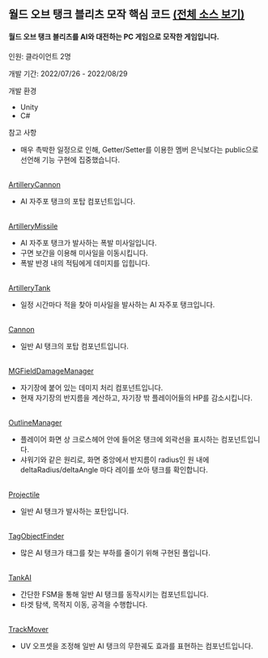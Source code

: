 ## 월드 오브 탱크 블리츠 모작 핵심 코드 [(전체 소스 보기)](https://github.com/diesuki4/Clone-World_of_Tanks)

#### 월드 오브 탱크 블리츠를 AI와 대전하는 PC 게임으로 모작한 게임입니다.

인원: 클라이언트 2명

개발 기간: 2022/07/26 - 2022/08/29

개발 환경
- Unity
- C#

참고 사항
- 매우 촉박한 일정으로 인해, Getter/Setter를 이용한 멤버 은닉보다는 public으로 선언해 기능 구현에 집중했습니다.
<br/><br/>

[ArtilleryCannon](https://github.com/diesuki4/Core_Codes/blob/main/%EC%9B%94%EB%93%9C%20%EC%98%A4%EB%B8%8C%20%ED%83%B1%ED%81%AC%20%EB%B8%94%EB%A6%AC%EC%B8%A0%20%EB%AA%A8%EC%9E%91/ArtilleryCannon.cs)
- AI 자주포 탱크의 포탑 컴포넌트입니다.
<br/><br/>

[ArtilleryMissile](https://github.com/diesuki4/Core_Codes/blob/main/%EC%9B%94%EB%93%9C%20%EC%98%A4%EB%B8%8C%20%ED%83%B1%ED%81%AC%20%EB%B8%94%EB%A6%AC%EC%B8%A0%20%EB%AA%A8%EC%9E%91/ArtilleryMissile.cs)
- AI 자주포 탱크가 발사하는 폭발 미사일입니다.
- 구면 보간을 이용해 미사일을 이동시킵니다.
- 폭발 반경 내의 적팀에게 데미지를 입힙니다.
<br/><br/>

[ArtilleryTank](https://github.com/diesuki4/Core_Codes/blob/main/%EC%9B%94%EB%93%9C%20%EC%98%A4%EB%B8%8C%20%ED%83%B1%ED%81%AC%20%EB%B8%94%EB%A6%AC%EC%B8%A0%20%EB%AA%A8%EC%9E%91/ArtilleryTank.cs)
- 일정 시간마다 적을 찾아 미사일을 발사하는 AI 자주포 탱크입니다.
<br/><br/>

[Cannon](https://github.com/diesuki4/Core_Codes/blob/main/%EC%9B%94%EB%93%9C%20%EC%98%A4%EB%B8%8C%20%ED%83%B1%ED%81%AC%20%EB%B8%94%EB%A6%AC%EC%B8%A0%20%EB%AA%A8%EC%9E%91/Cannon.cs)
- 일반 AI 탱크의 포탑 컴포넌트입니다.
<br/><br/>

[MGFieldDamageManager](https://github.com/diesuki4/Core_Codes/blob/main/%EC%9B%94%EB%93%9C%20%EC%98%A4%EB%B8%8C%20%ED%83%B1%ED%81%AC%20%EB%B8%94%EB%A6%AC%EC%B8%A0%20%EB%AA%A8%EC%9E%91/MGFieldDamageManager.cs)
- 자기장에 붙어 있는 데미지 처리 컴포넌트입니다.
- 현재 자기장의 반지름을 계산하고, 자기장 밖 플레이어들의 HP를 감소시킵니다.
<br/><br/>

[OutlineManager](https://github.com/diesuki4/Core_Codes/blob/main/%EC%9B%94%EB%93%9C%20%EC%98%A4%EB%B8%8C%20%ED%83%B1%ED%81%AC%20%EB%B8%94%EB%A6%AC%EC%B8%A0%20%EB%AA%A8%EC%9E%91/OutlineManager.cs)
- 플레이어 화면 상 크로스헤어 안에 들어온 탱크에 외곽선을 표시하는 컴포넌트입니다.
- 샤워기와 같은 원리로, 화면 중앙에서 반지름이 radius인 원 내에 deltaRadius/deltaAngle 마다 레이를 쏘아 탱크를 확인합니다.
<br/><br/>

[Projectile](https://github.com/diesuki4/Core_Codes/blob/main/%EC%9B%94%EB%93%9C%20%EC%98%A4%EB%B8%8C%20%ED%83%B1%ED%81%AC%20%EB%B8%94%EB%A6%AC%EC%B8%A0%20%EB%AA%A8%EC%9E%91/Projectile.cs)
- 일반 AI 탱크가 발사하는 포탄입니다.
<br/><br/>

[TagObjectFinder](https://github.com/diesuki4/Core_Codes/blob/main/%EC%9B%94%EB%93%9C%20%EC%98%A4%EB%B8%8C%20%ED%83%B1%ED%81%AC%20%EB%B8%94%EB%A6%AC%EC%B8%A0%20%EB%AA%A8%EC%9E%91/TagObjectFinder.cs)
- 많은 AI 탱크가 태그를 찾는 부하를 줄이기 위해 구현된 풀입니다.
<br/><br/>

[TankAI](https://github.com/diesuki4/Core_Codes/blob/main/%EC%9B%94%EB%93%9C%20%EC%98%A4%EB%B8%8C%20%ED%83%B1%ED%81%AC%20%EB%B8%94%EB%A6%AC%EC%B8%A0%20%EB%AA%A8%EC%9E%91/TankAI.cs)
- 간단한 FSM을 통해 일반 AI 탱크를 동작시키는 컴포넌트입니다.
- 타겟 탐색, 목적지 이동, 공격을 수행합니다.
<br/><br/>

[TrackMover](https://github.com/diesuki4/Core_Codes/blob/main/%EC%9B%94%EB%93%9C%20%EC%98%A4%EB%B8%8C%20%ED%83%B1%ED%81%AC%20%EB%B8%94%EB%A6%AC%EC%B8%A0%20%EB%AA%A8%EC%9E%91/TrackMover.cs)
- UV 오프셋을 조정해 일반 AI 탱크의 무한궤도 효과를 표현하는 컴포넌트입니다.
